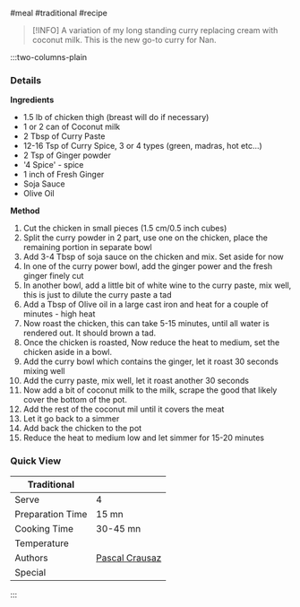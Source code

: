 #meal #traditional #recipe

> [!INFO]
> A variation of my long standing curry replacing cream with coconut milk. This is the new go-to curry for Nan.

:::two-columns-plain

### Details
**Ingredients**

- 1.5 lb of chicken thigh (breast will do if necessary)
- 1 or 2 can of Coconut milk
- 2 Tbsp of Curry Paste
- 12-16 Tsp of Curry Spice, 3 or 4 types (green, madras, hot etc...)
- 2 Tsp of Ginger powder
- '4 Spice' - spice
- 1 inch of Fresh Ginger
- Soja Sauce
- Olive Oil


**Method**

1. Cut the chicken in small pieces (1.5 cm/0.5 inch cubes)
2. Split the curry powder in 2 part, use one on the chicken, place the remaining portion in separate bowl
3. Add 3-4 Tbsp of soja sauce on the chicken and mix. Set aside for now
4. In one of the curry power bowl, add the ginger power and the fresh ginger finely cut
5. In another bowl, add a little bit of white wine to the curry paste, mix well, this is just to dilute the curry paste a tad
6. Add a Tbsp of Olive oil in a large cast iron and heat for a couple of minutes - high heat
7. Now roast the chicken, this can take 5-15 minutes, until all water is rendered out. It should brown a tad.
8. Once the chicken is roasted, Now reduce the heat to medium, set the chicken aside in a bowl. 
9. Add the curry bowl which contains the ginger, let it roast 30 seconds mixing well
10. Add the curry paste, mix well, let it roast another 30 seconds
11. Now add a bit of coconut milk to the milk, scrape the good that likely cover the bottom of the pot. 
12. Add the rest of the coconut mil until it covers the meat
13. Let it go back to a simmer
14. Add back the chicken to the pot
15. Reduce the heat to medium low and let simmer for 15-20 minutes



### Quick View
| Traditional      |                                                |
| ---------------- | ---------------------------------------------- |
| Serve            | 4                                              |
| Preparation Time | 15 mn                                          |
| Cooking Time     | 30-45 mn                                       |
| Temperature      |                                                |
| Authors          | [Pascal Crausaz](mailto:pascal@askpascal.com)  |
| Special          |                                                |

:::

